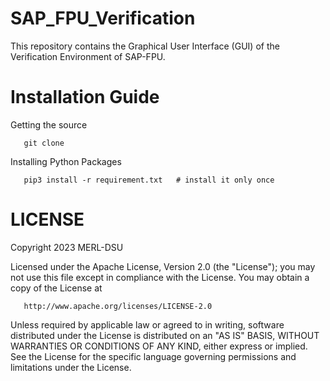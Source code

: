 # SAP_FPU_Verification

This repository contains the Graphical User Interface (GUI) of the Verification Environment of SAP-FPU. 

# Installation Guide
Getting the source

       git clone 
       
Installing Python Packages

       pip3 install -r requirement.txt   # install it only once

# LICENSE

   Copyright 2023 MERL-DSU

   Licensed under the Apache License, Version 2.0 (the "License");
   you may not use this file except in compliance with the License.
   You may obtain a copy of the License at

       http://www.apache.org/licenses/LICENSE-2.0

   Unless required by applicable law or agreed to in writing, software
   distributed under the License is distributed on an "AS IS" BASIS,
   WITHOUT WARRANTIES OR CONDITIONS OF ANY KIND, either express or implied.
   See the License for the specific language governing permissions and
   limitations under the License.

